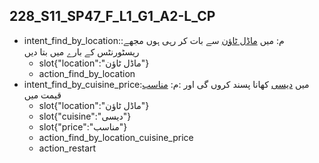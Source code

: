 ## 228_S11_SP47_F_L1_G1_A2-L_CP
* intent_find_by_location::م: میں [ماڈل ٹاؤن](location) سے بات کر رہی ہوں مجھے ریسٹورنٹس کے بارے میں بتا دیں
	- slot{"location":"ماڈل ٹاؤن"}
	- action_find_by_location
* intent_find_by_cuisine_price:میں [دیسی](cuisine) کھانا پسند کروں گی اور :م: [مناسب](price) قیمت میں
	- slot{"location":"ماڈل ٹاؤن"}
	- slot{"cuisine":"دیسی"}
	- slot{"price":"مناسب"}
	- action_find_by_location_cuisine_price
	- action_restart